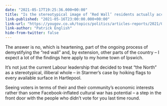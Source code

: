 ```yaml
---
date: "2021-05-17T19:25:36.000+00:00"
title: "Is the stereotypical image of ‘Red Wall’ residents actually accurate?"
link-published: "2021-05-16T23:00:00.000+00:00"
link-url: "https://yougov.co.uk/topics/politics/articles-reports/2021/05/17/stereotypical-image-red-wall-residents-accurate"
link-author: "Patrick English"
hide-from-twitter: false
---
```


The answer is no, which is heartening, part of the ongoing process of demystifying the “red wall” and, by extension, other parts of the country – I expect a lot of the findings here apply to my home town of Ipswich.

It’s not just the current Labour leadership that decided to treat “the North” as a stereotypical, illiberal whole – in Starmer’s case by hoiking flags to every available surface in Hartlepool.

Seeing voters in terms of their and their community’s economic interests rather than some Facebook-inflated cultural war has potential – a step in the front door with the people who didn’t vote for you last time round.
